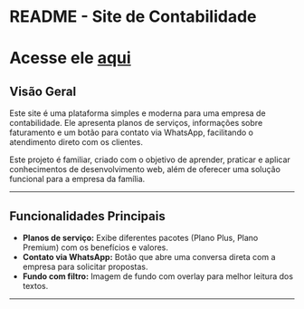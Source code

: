 # README - Site de Contabilidade

# Acesse ele <a href="https://dfminotto.github.io/contare/#header" target="_blank">aqui</a>

## Visão Geral

Este site é uma plataforma simples e moderna para uma empresa de contabilidade. Ele apresenta planos de serviços, informações sobre faturamento e um botão para contato via WhatsApp, facilitando o atendimento direto com os clientes.

Este projeto é familiar, criado com o objetivo de aprender, praticar e aplicar conhecimentos de desenvolvimento web, além de oferecer uma solução funcional para a empresa da família.

---

## Funcionalidades Principais

- **Planos de serviço:** Exibe diferentes pacotes (Plano Plus, Plano Premium) com os benefícios e valores.
- **Contato via WhatsApp:** Botão que abre uma conversa direta com a empresa para solicitar propostas.
- **Fundo com filtro:** Imagem de fundo com overlay para melhor leitura dos textos.

---

